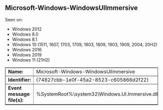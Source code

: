 ## Microsoft-Windows-WindowsUIImmersive

Seen on:
* Windows 2012
* Windows 8.0
* Windows 8.1
* Windows 10 (1511, 1607, 1703, 1709, 1803, 1809, 1903, 1909, 2004, 20H2)
* Windows 2016
* Windows 2019
* Windows 11 (21H2)

<table border="1" class="docutils">
  <tbody>
    <tr>
      <td><b>Name:</b></td>
      <td>Microsoft-Windows-WindowsUIImmersive</td>
    </tr>
    <tr>
      <td><b>Identifier:</b></td>
      <td>{74827cbb-1e0f-45a2-8523-c605866d2f22}</td>
    </tr>
    <tr>
      <td><b>Event message file(s):</b></td>
      <td>%SystemRoot%\system32\Windows.UI.Immersive.dll</td>
    </tr>
  </tbody>
</table>

&nbsp;

